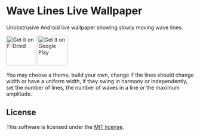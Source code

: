Wave Lines Live Wallpaper
=========================

Unobstrusive Android live wallpaper showing slowly moving wave lines.

<a href="https://f-droid.org/en/packages/de.markusfisch.android.wavelines/"><img alt="Get it on F-Droid" src="https://fdroid.gitlab.io/artwork/badge/get-it-on.png" height="80"/></a> <a href="https://play.google.com/store/apps/details?id=de.markusfisch.android.wavelines"><img alt="Get it on Google Play" src="https://play.google.com/intl/en_us/badges/images/generic/en_badge_web_generic.png" height="80"/></a>

You may choose a theme, build your own, change if the lines should change
width or have a uniform width, if they swing in harmony or independently,
set the number of lines, the number of waves in a line or the maximum
amplitude.

License
-------

This software is licensed under the
[MIT license](http://www.opensource.org/licenses/mit-license.php).
